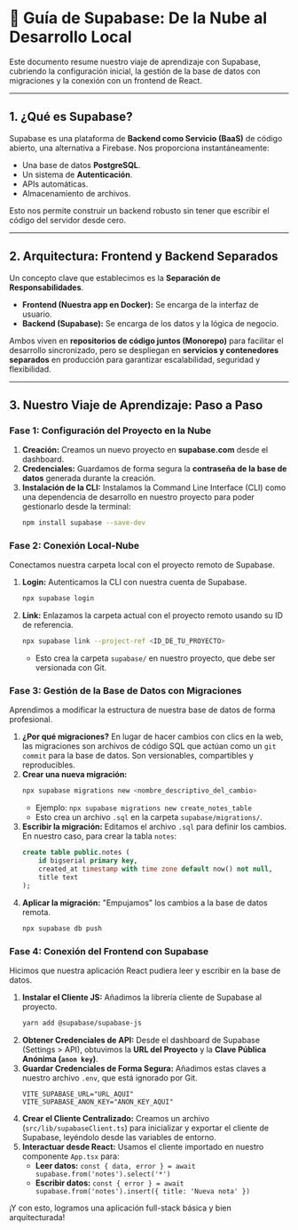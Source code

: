 # 🚀 Guía de Supabase: De la Nube al Desarrollo Local

Este documento resume nuestro viaje de aprendizaje con Supabase, cubriendo la configuración inicial, la gestión de la base de datos con migraciones y la conexión con un frontend de React.

---

## 1. ¿Qué es Supabase?

Supabase es una plataforma de **Backend como Servicio (BaaS)** de código abierto, una alternativa a Firebase. Nos proporciona instantáneamente:

- Una base de datos **PostgreSQL**.
- Un sistema de **Autenticación**.
- APIs automáticas.
- Almacenamiento de archivos.

Esto nos permite construir un backend robusto sin tener que escribir el código del servidor desde cero.

---

## 2. Arquitectura: Frontend y Backend Separados

Un concepto clave que establecimos es la **Separación de Responsabilidades**.

- **Frontend (Nuestra app en Docker):** Se encarga de la interfaz de usuario.
- **Backend (Supabase):** Se encarga de los datos y la lógica de negocio.

Ambos viven en **repositorios de código juntos (Monorepo)** para facilitar el desarrollo sincronizado, pero se despliegan en **servicios y contenedores separados** en producción para garantizar escalabilidad, seguridad y flexibilidad.

---

## 3. Nuestro Viaje de Aprendizaje: Paso a Paso

### Fase 1: Configuración del Proyecto en la Nube

1.  **Creación:** Creamos un nuevo proyecto en **supabase.com** desde el dashboard.
2.  **Credenciales:** Guardamos de forma segura la **contraseña de la base de datos** generada durante la creación.
3.  **Instalación de la CLI:** Instalamos la Command Line Interface (CLI) como una dependencia de desarrollo en nuestro proyecto para poder gestionarlo desde la terminal:
    ```bash
    npm install supabase --save-dev
    ```

### Fase 2: Conexión Local-Nube

Conectamos nuestra carpeta local con el proyecto remoto de Supabase.

1.  **Login:** Autenticamos la CLI con nuestra cuenta de Supabase.
    ```bash
    npx supabase login
    ```
2.  **Link:** Enlazamos la carpeta actual con el proyecto remoto usando su ID de referencia.
    ```bash
    npx supabase link --project-ref <ID_DE_TU_PROYECTO>
    ```
    - Esto crea la carpeta `supabase/` en nuestro proyecto, que debe ser versionada con Git.

### Fase 3: Gestión de la Base de Datos con Migraciones

Aprendimos a modificar la estructura de nuestra base de datos de forma profesional.

1.  **¿Por qué migraciones?** En lugar de hacer cambios con clics en la web, las migraciones son archivos de código SQL que actúan como un `git commit` para la base de datos. Son versionables, compartibles y reproducibles.
2.  **Crear una nueva migración:**
    ```bash
    npx supabase migrations new <nombre_descriptivo_del_cambio>
    ```
    - Ejemplo: `npx supabase migrations new create_notes_table`
    - Esto crea un archivo `.sql` en la carpeta `supabase/migrations/`.
3.  **Escribir la migración:** Editamos el archivo `.sql` para definir los cambios. En nuestro caso, para crear la tabla `notes`:
    ```sql
    create table public.notes (
        id bigserial primary key,
        created_at timestamp with time zone default now() not null,
        title text
    );
    ```
4.  **Aplicar la migración:** "Empujamos" los cambios a la base de datos remota.
    ```bash
    npx supabase db push
    ```

### Fase 4: Conexión del Frontend con Supabase

Hicimos que nuestra aplicación React pudiera leer y escribir en la base de datos.

1.  **Instalar el Cliente JS:** Añadimos la librería cliente de Supabase al proyecto.
    ```bash
    yarn add @supabase/supabase-js
    ```
2.  **Obtener Credenciales de API:** Desde el dashboard de Supabase (Settings > API), obtuvimos la **URL del Proyecto** y la **Clave Pública Anónima (`anon key`)**.
3.  **Guardar Credenciales de Forma Segura:** Añadimos estas claves a nuestro archivo `.env`, que está ignorado por Git.
    ```
    VITE_SUPABASE_URL="URL_AQUI"
    VITE_SUPABASE_ANON_KEY="ANON_KEY_AQUI"
    ```
4.  **Crear el Cliente Centralizado:** Creamos un archivo (`src/lib/supabaseClient.ts`) para inicializar y exportar el cliente de Supabase, leyéndolo desde las variables de entorno.
5.  **Interactuar desde React:** Usamos el cliente importado en nuestro componente `App.tsx` para:
    - **Leer datos:** `const { data, error } = await supabase.from('notes').select('*')`
    - **Escribir datos:** `const { error } = await supabase.from('notes').insert({ title: 'Nueva nota' })`

¡Y con esto, logramos una aplicación full-stack básica y bien arquitecturada!

